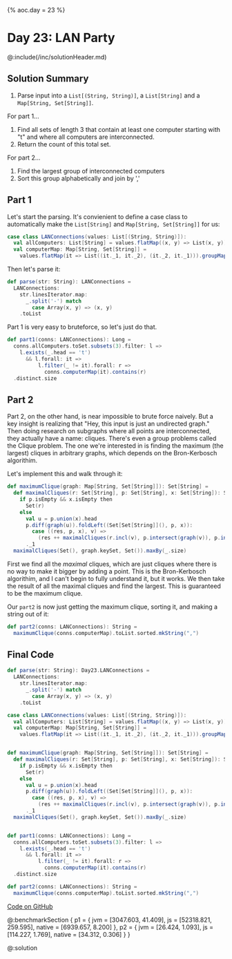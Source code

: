 {%
aoc.day = 23
%}

# Day 23: LAN Party

@:include(/inc/solutionHeader.md)

## Solution Summary

1. Parse input into a `List[(String, String)]`, a `List[String]` and a `Map[String, Set[String]]`.

For part 1...

1. Find all sets of length 3 that contain at least one computer starting with "t" and where all computers are interconnected.
2. Return the count of this total set.

For part 2...

1. Find the largest group of interconnected computers
2. Sort this group alphabetically and join by ','

## Part 1

Let's start the parsing. It's convienient to define a case class to automatically make the `List[String]` and
`Map[String, Set[String]]` for us:

```scala
case class LANConnections(values: List[(String, String)]):
  val allComputers: List[String] = values.flatMap((x, y) => List(x, y)).distinct
  val computerMap: Map[String, Set[String]] = 
    values.flatMap(it => List((it._1, it._2), (it._2, it._1))).groupMap(_._1)(_._2).view.mapValues(_.toSet).toMap
```

Then let's parse it:

```scala
def parse(str: String): LANConnections =
  LANConnections:
    str.linesIterator.map:
      _.split('-') match
        case Array(x, y) => (x, y)
    .toList
```

Part 1 is very easy to bruteforce, so let's just do that.

```scala
def part1(conns: LANConnections): Long =
  conns.allComputers.toSet.subsets(3).filter: l =>
    l.exists(_.head == 't')
      && l.forall: it =>
          l.filter(_ != it).forall: r =>
            conns.computerMap(it).contains(r)
  .distinct.size
```

## Part 2

Part 2, on the other hand, is near impossible to brute force naively. But a key insight is realizing that "Hey, this input is just an undirected graph."
Then doing research on subgraphs where all points are interconnected, they actually have a name: cliques. There's even a group problems called the 
Clique problem. The one we're interested in is finding the maximum (the largest) cliques in arbitrary graphs, which depends on the Bron-Kerbosch algorithim.

Let's implement this and walk through it:

```scala
def maximumClique(graph: Map[String, Set[String]]): Set[String] =
  def maximalCliques(r: Set[String], p: Set[String], x: Set[String]): Set[Set[String]] =
    if p.isEmpty && x.isEmpty then
      Set(r)
    else
      val u = p.union(x).head
      p.diff(graph(u)).foldLeft((Set[Set[String]](), p, x)):
        case ((res, p, x), v) =>
          (res ++ maximalCliques(r.incl(v), p.intersect(graph(v)), p.intersect(graph(v))), p - v, x.incl(v))
      ._1
  maximalCliques(Set(), graph.keySet, Set()).maxBy(_.size)
```

First we find all the _maximal_ cliques, which are just cliques where there is no way to make it bigger by adding a point. This is the
Bron-Kerbosch algorithim, and I can't begin to fully understand it, but it works. We then take the result of all the maximal cliques and find
the largest. This is guaranteed to be the maximum clique.

Our `part2` is now just getting the maximum clique, sorting it, and making a string out of it:

```scala
def part2(conns: LANConnections): String =
  maximumClique(conns.computerMap).toList.sorted.mkString(",")
```

## Final Code

```scala
def parse(str: String): Day23.LANConnections =
  LANConnections:
    str.linesIterator.map:
      _.split('-') match
        case Array(x, y) => (x, y)
    .toList

case class LANConnections(values: List[(String, String)]):
  val allComputers: List[String] = values.flatMap((x, y) => List(x, y)).distinct
  val computerMap: Map[String, Set[String]] =
    values.flatMap(it => List((it._1, it._2), (it._2, it._1))).groupMap(_._1)(_._2).view.mapValues(_.toSet).toMap


def maximumClique(graph: Map[String, Set[String]]): Set[String] =
  def maximalCliques(r: Set[String], p: Set[String], x: Set[String]): Set[Set[String]] =
    if p.isEmpty && x.isEmpty then
      Set(r)
    else
      val u = p.union(x).head
      p.diff(graph(u)).foldLeft((Set[Set[String]](), p, x)):
        case ((res, p, x), v) =>
          (res ++ maximalCliques(r.incl(v), p.intersect(graph(v)), p.intersect(graph(v))), p - v, x.incl(v))
      ._1
  maximalCliques(Set(), graph.keySet, Set()).maxBy(_.size)


def part1(conns: LANConnections): Long =
  conns.allComputers.toSet.subsets(3).filter: l =>
    l.exists(_.head == 't')
      && l.forall: it =>
          l.filter(_ != it).forall: r =>
            conns.computerMap(it).contains(r)
  .distinct.size

def part2(conns: LANConnections): String =
  maximumClique(conns.computerMap).toList.sorted.mkString(",")
```

[Code on GitHub](https://github.com/TheDrawingCoder-Gamer/adventofcode2024/blob/4cafb9bd040cff15cc9cb687506e85b63c02c299/src/main/scala/gay/menkissing/advent/Day23.scala)

@:benchmarkSection {
    p1 = {
        jvm = [3047.603, 41.409],
        js = [52318.821, 259.595],
        native = [6939.657, 8.200]
    },
    p2 = {
        jvm = [26.424, 1.093],
        js = [114.227, 1.769],
        native = [34.312, 0.306]
    }
}

@:solution